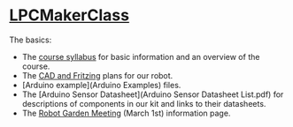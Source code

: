 # [LPCMakerClass](http://jdsalmonson.github.io/LPCMakerClass/)

The basics:
  * The [course syllabus](MakingMakersSyllabus2016jds.pdf) for basic information and an overview of the course.
  * The [CAD and Fritzing](Robot1) plans for our robot.
  * [Arduino example](Arduino Examples) files.
  * The [Arduino Sensor Datasheet](Arduino Sensor Datasheet List.pdf) for descriptions of components in our kit and links to their datasheets.
  * The [Robot Garden Meeting](RobotGardenMeeting.md) (March 1st) information page.
